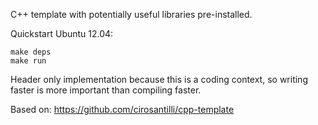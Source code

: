 C++ template with potentially useful libraries pre-installed.

Quickstart Ubuntu 12.04:

    make deps
    make run

Header only implementation because this is a coding context, so writing faster is more important than compiling faster.

Based on: <https://github.com/cirosantilli/cpp-template>
